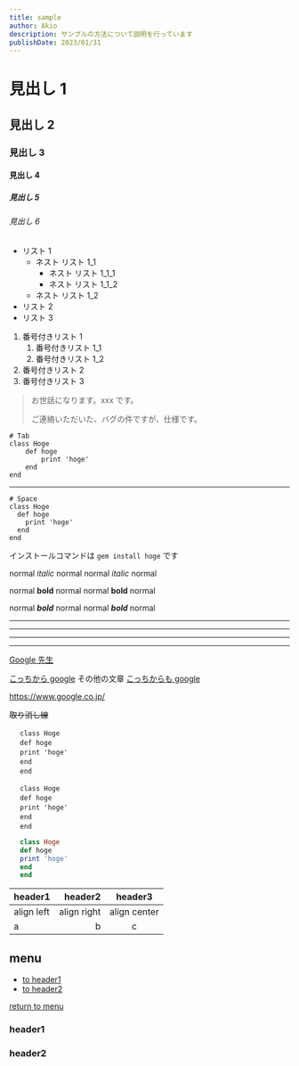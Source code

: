 ```yaml
---
title: sample
author: Akio
description: サンプルの方法について説明を行っています
publishDate: 2023/01/31
---
```


# 見出し 1

## 見出し 2

### 見出し 3

#### 見出し 4

##### 見出し 5

###### 見出し 6

- リスト 1
  - ネスト リスト 1_1
    - ネスト リスト 1_1_1
    - ネスト リスト 1_1_2
  - ネスト リスト 1_2
- リスト 2
- リスト 3

1. 番号付きリスト 1
   1. 番号付きリスト 1_1
   1. 番号付きリスト 1_2
1. 番号付きリスト 2
1. 番号付きリスト 3

> お世話になります。xxx です。
>
> ご連絡いただいた、バグの件ですが、仕様です。

    # Tab
    class Hoge
        def hoge
            print 'hoge'
        end
    end

---

    # Space
    class Hoge
      def hoge
        print 'hoge'
      end
    end

インストールコマンドは `gem install hoge` です

normal _italic_ normal
normal _italic_ normal

normal **bold** normal
normal **bold** normal

normal **_bold_** normal
normal **_bold_** normal

---

---

---

---

[Google 先生](https://www.google.co.jp/)

[こっちから google][google]
その他の文章
[こっちからも google][google]

[google]: https://www.google.co.jp/

https://www.google.co.jp/

~~取り消し線~~

```
　 class Hoge
　 def hoge
　 print 'hoge'
　 end
　 end
```

```
　 class Hoge
　 def hoge
　 print 'hoge'
　 end
　 end
```

```ruby
　 class Hoge
　 def hoge
　 print 'hoge'
　 end
　 end
```

| header1    |     header2 |   header3    |
| :--------- | ----------: | :----------: |
| align left | align right | align center |
| a          |           b |      c       |

## menu

- [to header1](#header1)
- [to header2](#header2)

<!-- some long code -->

[return to menu](#menu)

### header1

### header2
